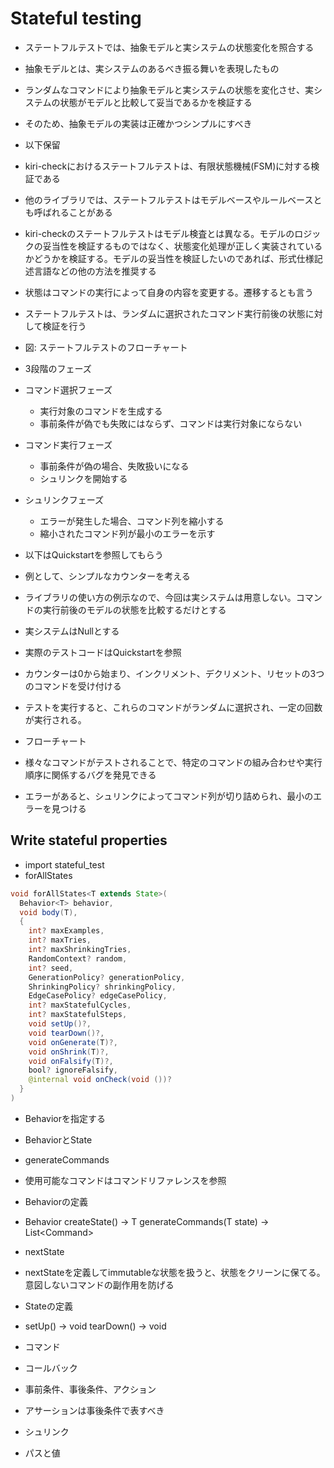 # Stateful testing

- ステートフルテストでは、抽象モデルと実システムの状態変化を照合する
- 抽象モデルとは、実システムのあるべき振る舞いを表現したもの
- ランダムなコマンドにより抽象モデルと実システムの状態を変化させ、実システムの状態がモデルと比較して妥当であるかを検証する
- そのため、抽象モデルの実装は正確かつシンプルにすべき

- 以下保留
- kiri-checkにおけるステートフルテストは、有限状態機械(FSM)に対する検証である
- 他のライブラリでは、ステートフルテストはモデルベースやルールベースとも呼ばれることがある
- kiri-checkのステートフルテストはモデル検査とは異なる。モデルのロジックの妥当性を検証するものではなく、状態変化処理が正しく実装されているかどうかを検証する。モデルの妥当性を検証したいのであれば、形式仕様記述言語などの他の方法を推奨する

- 状態はコマンドの実行によって自身の内容を変更する。遷移するとも言う
- ステートフルテストは、ランダムに選択されたコマンド実行前後の状態に対して検証を行う
- 図: ステートフルテストのフローチャート

- 3段階のフェーズ
- コマンド選択フェーズ
  - 実行対象のコマンドを生成する
  - 事前条件が偽でも失敗にはならず、コマンドは実行対象にならない
- コマンド実行フェーズ
  - 事前条件が偽の場合、失敗扱いになる
  - シュリンクを開始する
- シュリンクフェーズ
  - エラーが発生した場合、コマンド列を縮小する
  - 縮小されたコマンド列が最小のエラーを示す

- 以下はQuickstartを参照してもらう
- 例として、シンプルなカウンターを考える
- ライブラリの使い方の例示なので、今回は実システムは用意しない。コマンドの実行前後のモデルの状態を比較するだけとする
- 実システムはNullとする
- 実際のテストコードはQuickstartを参照
- カウンターは0から始まり、インクリメント、デクリメント、リセットの3つのコマンドを受け付ける
- テストを実行すると、これらのコマンドがランダムに選択され、一定の回数が実行される。
- フローチャート
- 様々なコマンドがテストされることで、特定のコマンドの組み合わせや実行順序に関係するバグを発見できる
- エラーがあると、シュリンクによってコマンド列が切り詰められ、最小のエラーを見つける
 

## Write stateful properties

- import stateful_test
- forAllStates

```java
void forAllStates<T extends State>(
  Behavior<T> behavior,
  void body(T),
  {
    int? maxExamples,
    int? maxTries,
    int? maxShrinkingTries,
    RandomContext? random,
    int? seed,
    GenerationPolicy? generationPolicy,
    ShrinkingPolicy? shrinkingPolicy,
    EdgeCasePolicy? edgeCasePolicy,
    int? maxStatefulCycles,
    int? maxStatefulSteps,
    void setUp()?,
    void tearDown()?,
    void onGenerate(T)?,
    void onShrink(T)?,
    void onFalsify(T)?,
    bool? ignoreFalsify,
    @internal void onCheck(void ())?
  }
)
```

- Behaviorを指定する
- BehaviorとState
- generateCommands
- 使用可能なコマンドはコマンドリファレンスを参照

- Behaviorの定義
- Behavior<T extends State>
createState() → T
generateCommands(T state) → List<Command<T>>

- nextState
- nextStateを定義してimmutableな状態を扱うと、状態をクリーンに保てる。意図しないコマンドの副作用を防げる

- Stateの定義
- setUp() → void
  tearDown() → void

- コマンド
- コールバック
- 事前条件、事後条件、アクション
- アサーションは事後条件で表すべき

- シュリンク
- パスと値
